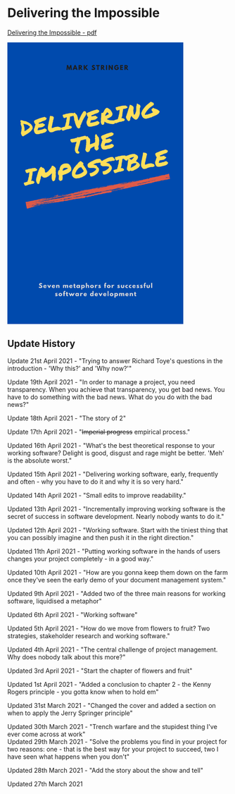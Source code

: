 # Delivering the Impossible

[Delivering the Impossible - pdf](dti.pdf)

<img src="cover.png" alt="HTML5 Icon" width="400">


## Update History

Update 21st April 2021 - "Trying to answer Richard Toye's questions in the introduction - 'Why this?' and 'Why now?'"

Update 19th April 2021 - "In order to manage a project, you need transparency. When you achieve that transparency, you get bad news. You have to do something with the bad news. What do you do with the bad news?"

Update 18th April 2021 - "The story of 2"

Update 17th April 2021 - "~~Imperial progress~~ empirical process."

Updated 16th April 2021 - "What's the best theoretical response to your working software? Delight is good, disgust and rage might be better. 'Meh' is the absolute worst."

Updated 15th April 2021 - "Delivering working software, early, frequently and often - why you have to do it and why it is so very hard."

Updated 14th April 2021 - "Small edits to improve readability."

Updated 13th April 2021 - "Incrementally improving working software is the secret of success in software development. Nearly nobody wants to do it."

Updated 12th April 2021 - "Working software. Start with the tiniest thing that you can possibly imagine and then push it in the right direction."

Updated 11th April 2021 - "Putting working software in the hands of users changes your project completely - in a good way."

Updated 10th April 2021 - "How are you gonna keep them down on the farm once they've seen the early demo of your document management system."

Updated 9th April 2021 - "Added two of the three main reasons for working software, liquidised a metaphor"

Updated 6th April 2021 - "Working software"

Updated 5th April 2021 - "How do we move from flowers to fruit? Two strategies, stakeholder research and working software."

Updated 4th April 2021 - "The central challenge of project management. Why does nobody talk about this more?"

Updated 3rd April 2021 - "Start the chapter of flowers and fruit"

Updated 1st April 2021 - "Added a conclusion to chapter 2 - the Kenny Rogers principle - you gotta know when to hold em"

Updated 31st March 2021 - "Changed the cover and added a section on when to apply the Jerry Springer principle"

Updated 30th March 2021 - "Trench warfare and the stupidest thing I've ever come across at work"
<br/>
Updated 29th March 2021 - "Solve the problems you find in your project for two reasons: one - that is the best way for your project to succeed, two I have seen what happens when you don't"

Updated 28th March 2021 - "Add the story about the show and tell"

Updated 27th March 2021
